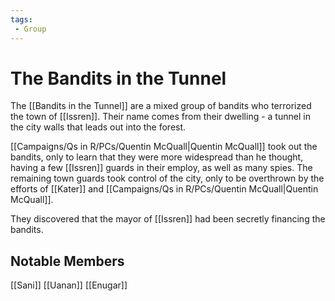 ```yaml
---
tags:
 - Group
---
```


# The Bandits in the Tunnel

The [[Bandits in the Tunnel]] are a mixed group of bandits who terrorized the town of [[Issren]]. Their name comes from their dwelling - a tunnel in the city walls that leads out into the forest.

[[Campaigns/Qs in R/PCs/Quentin McQuall|Quentin McQuall]] took out the bandits, only to learn that they were more widespread than he thought, having a few [[Issren]] guards in their employ, as well as many spies.
The remaining town guards took control of the city, only to be overthrown by the efforts of [[Kater]] and [[Campaigns/Qs in R/PCs/Quentin McQuall|Quentin McQuall]].

They discovered that the mayor of [[Issren]] had been secretly financing the bandits. 

## Notable Members

[[Sani]]
[[Uanan]]
[[Enugar]]